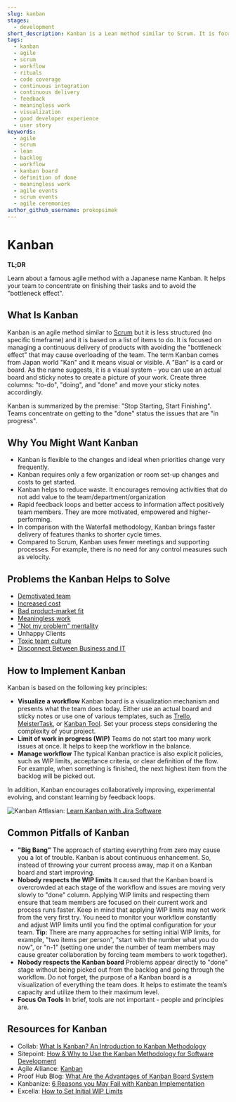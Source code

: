 ```yaml
---
slug: kanban
stages:
  - development
short_description: Kanban is a Lean method similar to Scrum. It is focused on managing a continuous delivery of products with avoiding the "bottleneck effect". It helps teams work together and more effectively.
tags:
  - kanban
  - agile
  - scrum
  - workflow
  - rituals
  - code coverage
  - continuous integration
  - continuous delivery
  - feedback
  - meaningless work
  - visualization
  - good developer experience
  - user story
keywords:
  - agile
  - scrum
  - lean
  - backlog
  - workflow
  - kanban board
  - definition of done
  - meaningless work
  - agile events
  - scrum events
  - agile ceremonies
author_github_username: prokopsimek
---
```


# Kanban

**TL;DR**

Learn about a famous agile method with a Japanese name Kanban. It helps your team to concentrate on finishing their tasks and to avoid the "bottleneck effect".

## What Is Kanban

Kanban is an agile method similar to [Scrum](/practices/scrum) but it is less structured (no specific timeframe) and it is based on a list of items to do. It is focused on managing a continuous delivery of products with avoiding the "bottleneck effect" that may cause overloading of the team. The term Kanban comes from Japan world "Kan" and it means visual or visible. A "Ban" is a card or board. As the name suggests, it is a visual system - you can use an actual board and sticky notes to create a picture of your work. Create three columns: "to-do", "doing", and "done" and move your sticky notes accordingly.

Kanban is summarized by the premise: "Stop Starting, Start Finishing". Teams concentrate on getting to the "done" status the issues that are "in progress".

## Why You Might Want Kanban

- Kanban is flexible to the changes and ideal when priorities change very frequently.
- Kanban requires only a few organization or room set-up changes and costs to get started.
- Kanban helps to reduce waste. It encourages removing activities that do not add value to the team/department/organization
- Rapid feedback loops and better access to information affect positively team members. They are more motivated, empowered and higher-performing.
- In comparison with the Waterfall methodology, Kanban brings faster delivery of features thanks to shorter cycle times.
- Compared to Scrum, Kanban uses fewer meetings and supporting processes. For example, there is no need for any control measures such as velocity.

## Problems the Kanban Helps to Solve

- [Demotivated team](/problems/demotivated-team)
- [Increased cost](/problems/increased-cost)
- [Bad product-market fit](/problems/bad-product-market-fit)
- [Meaningless work](/problems/meaningless-work)
- ["Not my problem" mentality](/problems/not-my-problem-mentality)
- Unhappy Clients
- [Toxic team culture](/problems/toxic-team-culture)
- [Disconnect Between Business and IT](/problems/disconnect-between-business-and-it)

## How to Implement Kanban

Kanban is based on the following key principles:

- **Visualize a workflow**
   Kanban board is a visualization mechanism and presents what the team does today. Either use an actual board and sticky notes or use one of various templates, such as [Trello](https://trello.com/), [MeisterTask](https://www.meistertask.com), or [Kanban Tool](https://Kanbantool.com). Set your process steps considering the complexity of your project.
- **Limit of work in progress (WIP)**
   Teams do not start too many work issues at once. It helps to keep the workflow in the balance.
- **Manage workflow**
   The typical Kanban practice is also explicit policies, such as WIP limits, acceptance criteria, or clear definition of the flow. For example, when something is finished, the next highest item from the backlog will be picked out.

In addition, Kanban encourages collaboratively improving, experimental evolving, and constant learning by feedback loops.

![Kanban](/files/kanban.png)
Attlasian: [Learn Kanban with Jira Software](https://www.atlassian.com/agile/tutorials/how-to-do-kanban-with-jira-software)

## Common Pitfalls of Kanban

- **"Big Bang"**
   The approach of starting everything from zero may cause you a lot of trouble. Kanban is about continuous enhancement. So, instead of throwing your current process away, map it on a Kanban board and start improving.
- **Nobody respects the WIP limits**
   It caused that the Kanban board is overcrowded at each stage of the workflow and issues are moving very slowly to "done" column. Applying WIP limits and respecting them ensure that team members are focused on their current work and process runs faster.
  Keep in mind that applying WIP limits may not work from the very first try. You need to monitor your workflow constantly and adjust WIP limits until you find the optimal configuration for your team.
   **Tip:** There are many approaches for setting initial WIP limits, for example, "two items per person", "start with the number what you do now", or "n-1" (setting one under the number of team members may cause greater collaboration by forcing team members to work together).
- **Nobody respects the Kanban board**
   Problems appear directly to "done" stage without being picked out from the backlog and going through the workflow. Do not forget, the purpose of a Kanban board is a visualization of everything the team does. It helps to estimate the team’s capacity and utilize them to their maximum level.
- **Focus On Tools**
   In brief, tools are not important - people and principles are.

## Resources for Kanban

- Collab: [What Is Kanban? An Introduction to Kanban Methodology](https://resources.collab.net/agile-101/what-is-kanban)
- Sitepoint: [How & Why to Use the Kanban Methodology for Software Development](https://www.sitepoint.com/how-why-to-use-the-kanban-methodology-for-software-development/)
- Agile Alliance: [Kanban](https://www.agilealliance.org/glossary/kanban/)
- Proof Hub Blog: [What Are the Advantages of Kanban Board System](https://blog.proofhub.com/what-are-the-advantages-of-kanban-board-system-ec7b4c3e8807)
- Kanbanize: [6 Reasons you May Fail with Kanban Implementation](https://kanbanize.com/blog/problems-with-kanban-implementation/)
- Excella: [How to Set Initial WIP Limits](https://www.excella.com/insights/how-to-set-initial-wip-limits)
